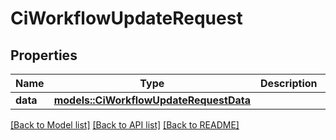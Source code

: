 # CiWorkflowUpdateRequest

## Properties

Name | Type | Description | Notes
------------ | ------------- | ------------- | -------------
**data** | [**models::CiWorkflowUpdateRequestData**](CiWorkflowUpdateRequest_data.md) |  | 

[[Back to Model list]](../README.md#documentation-for-models) [[Back to API list]](../README.md#documentation-for-api-endpoints) [[Back to README]](../README.md)


